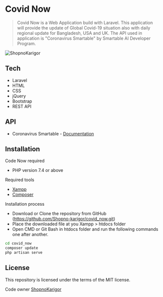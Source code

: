 #  Covid Now

> Covid Now is a Web Application build with Laravel. This application will provide the update of Global Covid-19 situation also with daily regional update for Bangladesh, USA and UK. The API used in application is "Coronavirus Smartable" by Smartable AI Developer Program.


![ShopnoKarigor](https://ratul.info/images/project-icon.png)



## Tech
- Laravel
- HTML
- CSS
- jQuery
- Bootstrap
- REST API

## API
- Coronavirus Smartable - [Documentation][df2]


## Installation

Code Now required
- PHP version 7.4 or above

Required tools
- [Xampp](https://www.apachefriends.org/index.html)
- [Composer](https://getcomposer.org/)

Installation process
- Download or Clone the repository from GitHub (https://github.com/Shopno-karigor/covid_now.git)
- Place the downloaded file at you Xampp > htdocs folder
- Open CMD or Git Bash in htdocs folder and run the following commands one after another.

```sh
cd covid_now
composer update
php artisan serve
```


## License
This repository is licensed under the terms of the MIT license.


Code owner [ShopnoKarigor][df1]


[df1]: <https://ratul.info/>
[df2]: <https://rapidapi.com/SmartableAI/api/coronavirus-smartable/>
